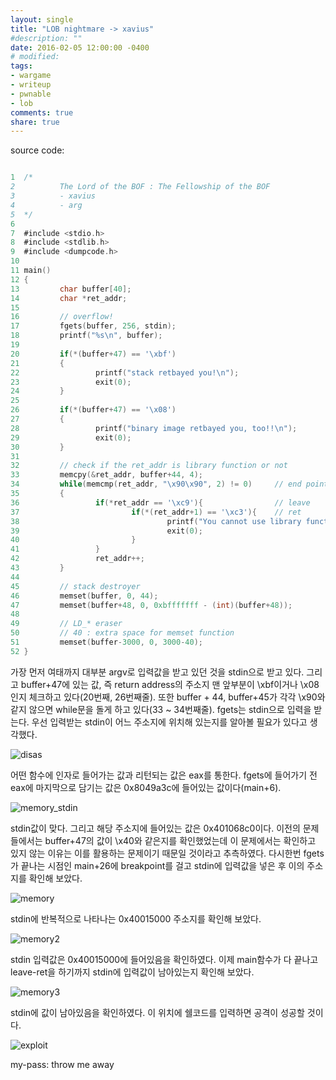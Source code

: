 ```yaml
---
layout: single
title: "LOB nightmare -> xavius"
#description: ""
date: 2016-02-05 12:00:00 -0400
# modified: 
tags: 
- wargame
- writeup
- pwnable
- lob
comments: true
share: true
---
```


source code:

```c

1  /*
2          The Lord of the BOF : The Fellowship of the BOF
3          - xavius
4          - arg
5  */
6  
7  #include <stdio.h>
8  #include <stdlib.h>
9  #include <dumpcode.h>
10 
11 main()
12 {
13         char buffer[40];
14         char *ret_addr;
15 
16         // overflow!
17         fgets(buffer, 256, stdin);
18         printf("%s\n", buffer);
19 
20         if(*(buffer+47) == '\xbf')
21         {
22                 printf("stack retbayed you!\n");
23                 exit(0);
24         }
25 
26         if(*(buffer+47) == '\x08')
27         {
28                 printf("binary image retbayed you, too!!\n");
29                 exit(0);
30         }
31 
32         // check if the ret_addr is library function or not
33         memcpy(&ret_addr, buffer+44, 4);
34         while(memcmp(ret_addr, "\x90\x90", 2) != 0)     // end point of function
35         {
36                 if(*ret_addr == '\xc9'){                // leave
37                         if(*(ret_addr+1) == '\xc3'){    // ret
38                                 printf("You cannot use library function!\n");
39                                 exit(0);
40                         }
41                 }
42                 ret_addr++;
43         }
44 
45         // stack destroyer
46         memset(buffer, 0, 44);
47         memset(buffer+48, 0, 0xbfffffff - (int)(buffer+48));
48 
49         // LD_* eraser
50         // 40 : extra space for memset function
51         memset(buffer-3000, 0, 3000-40);
52 }

```

가장 먼저 여태까지 대부분 argv로 입력값을 받고 있던 것을 stdin으로 받고 있다.
그리고 buffer+47에 있는 값, 즉 return address의 주소지 맨 앞부분이 \xbf이거나 \x08인지 체크하고 있다(20번째, 26번째줄).
또한 buffer + 44, buffer+45가 각각 \x90와 같지 않으면 while문을 돌게 하고 있다(33 ~ 34번째줄).
fgets는 stdin으로 입력을 받는다. 우선 입력받는 stdin이 어느 주소지에 위치해 있는지를 알아볼 필요가 있다고 생각했다.

![disas]({{site.url}}{{site.baseurl}}/assets/images/2016-02-05-LOB-19/0.png)

어떤 함수에 인자로 들어가는 값과 리턴되는 값은 eax를 통한다. fgets에 들어가기 전 eax에 마지막으로 담기는 값은 0x8049a3c에 들어있는 값이다(main+6).

![memory_stdin]({{site.url}}{{site.baseurl}}/assets/images/2016-02-05-LOB-19/1.png)

stdin값이 맞다. 그리고 해당 주소지에 들어있는 값은 0x401068c0이다. 이전의 문제들에서는 buffer+47의 값이 \x40와 같은지를 확인했었는데 이 문제에서는 확인하고 있지 않는 이유는 이를 활용하는 문제이기 때문일 것이라고 추측하였다. 다시한번 fgets가 끝나는 시점인 main+26에 breakpoint를 걸고 stdin에 입력값을 넣은 후 이의 주소지를 확인해 보았다.

![memory]({{site.url}}{{site.baseurl}}/assets/images/2016-02-05-LOB-19/2.png)

stdin에 반복적으로 나타나는 0x40015000 주소지를 확인해 보았다.

![memory2]({{site.url}}{{site.baseurl}}/assets/images/2016-02-05-LOB-19/3.png)

stdin 입력값은 0x40015000에 들어있음을 확인하였다. 이제 main함수가 다 끝나고 leave-ret을 하기까지 stdin에 입력값이 남아있는지 확인해 보았다.

![memory3]({{site.url}}{{site.baseurl}}/assets/images/2016-02-05-LOB-19/4.png)

stdin에 값이 남아있음을 확인하였다. 이 위치에 쉘코드를 입력하면 공격이 성공할 것이다.

![exploit]({{site.url}}{{site.baseurl}}/assets/images/2016-02-05-LOB-19/5.png)


my-pass: throw me away
